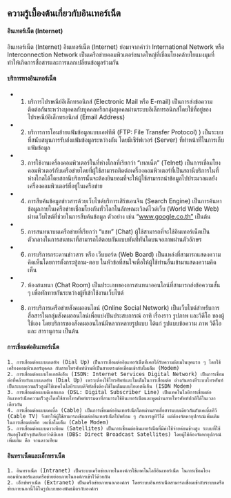 ## ความรู้เบื้องต้นเกี่ยวกับอินเทอร์เน็ต

#### อินเทอร์เน็ต (Internet)
อินเทอร์เน็ต (Internet) อินเทอร์เน็ต (Internet) ย่อมาจากคำว่า International Network หรือ Interconnection Network เป็นเครือข่ายคอมพิวเตอร์ขนาดใหญ่ที่เชื่อมโยงคล้ายใยแมงมุมที่ทำให้เกิดการสื่อสารและการแลกเปลี่ยนข้อมูลร่วมกัน

#### บริการทางอินเทอร์เน็ต

- 1. บริการไปรษณีย์อิเล็กทรอนิกส์ (Electronic Mail หรือ E-mail) เป็นการส่งข้อความติดต่อกันระหว่างบุคคลกับบุคคลหรือกลุ่มบุคคลผ่านระบบอิเล็กทรอนิกส์โดยใช้ที่อยู่ของไปรษณีย์อิเล็กทรอนิกส์ (Email Address) 
- 2. บริการการโอนย้ายแฟ้มข้อมูลแบบเอฟทีพี (FTP: File Transfer Protocol) ) เป็นระบบที่สนับสนุนการรับส่งแฟ้มข้อมูลระหว่างกัน โดยมีเซิร์ฟเวอร์ (Server) ที่ทำหน้าที่ในการเก็บแฟ้มข้อมูล
- 3. การใช้งานเครื่องคอมพิวเตอร์ในที่ห่างไกลที่เรียกว่า “เทลเน็ต” (Telnet) เป็นการเชื่อมโยงคอมพิวเตอร์กับเครือข่ายโดยที่ผู้ใช้สามารถติดต่อเครื่องคอมพิวเตอร์ที่เป็นสถานีบริการในที่ห่างไกลได้โดยสถานีบริการนั้นจะต้องยินยอมที่จะให้ผู้ใช้สามารถนำข้อมูลไปประมวลผลยังเครื่องคอมพิวเตอร์ที่อยู่ในเครือข่าย
- 4. การสืบค้นข้อมูลข่าวสารด้วยเว็บไซต์บริการเสิร์ชเอนจิน (Search Engine) เป็นการค้นหาข้อมูลภายในเครือข่ายเชื่อมโยงกันทั่วโลกในลักษณะเวิลด์ไวด์เว็บ (World Wide Web) ผ่านเว็บไซต์ที่ช่วยในการสืบค้นข้อมูล ตัวอย่าง เช่น “www.google.co.th” เป็นต้น
- 5. การสนทนาบนเครือข่ายที่เรียกว่า “แชท” (Chat) ผู้ใช้สามารถที่จะใช้อินเทอร์เน็ตเป็นตัวกลางในการสนทนาที่สามารถโต้ตอบกันแบบทันทีทันใดบนจอภาพผ่านตัวอักษร 
- 6. การบริการกระดานข่าวสาร หรือ เว็บบอร์ด (Web Board) เป็นแหล่งที่สามารถแสดงความคิดเห็นโดยการตั้งกระทู้ถาม-ตอบ ในหัวข้อที่สนใจเพื่อให้ผู้ใช้ท่านอื่นเข้ามาแสดงความคิดเห็น
- 7. ห้องสนทนา (Chat Room) เป็นประเภทของการสนทนาออนไลน์ที่สามารถส่งข้อความสั้น ๆ เพื่อทักทายกันระหว่างผู้ที่เข้าใช้งานเว็บไซต์ 
- 8. การบริการเครือข่ายสังคมออนไลน์ (Online Social Network) เป็นเว็บไซต์สำหรับการสื่อสารในกลุ่มสังคมออนไลน์เพื่อแบ่งปันประสบการณ์ อาทิ เรื่องราว รูปภาพ และวิดีโอ ของผู้ใช้เอง โดยบริการของสังคมออนไลน์มีหลากหลายรูปแบบ ได้แก่ รูปแบบข้อความ ภาพ วิดีโอ และ สารานุกรม เป็นต้น 

#### การเชื่อมต่ออินเทอร์เน็ต

    1. การเชื่อมต่อแบบเดลอัพ (Dial Up) เป็นการเชื่อมต่ออินเทอร์เน็ตที่เคยได้รับความนิยมในยุคแรก ๆ โดยใช้เครื่องคอมพิวเตอร์บุคคล กับสายโทรศัพท์บ้านที่เป็นสายตรงต่อเชื่อมเข้ากับโมเด็ม (Modem) 
    2. การเชื่อมต่อแบบไอเอสดีเอ็น (ISDN: Internet Services Digital Network) เป็นการเชื่อมต่อที่คล้ายกับแบบเดลอัพ (Dial Up) เพราะต้องใช้โทรศัพท์และโมเด็มในการเชื่อมต่อ ต่างกันตรงที่ระบบโทรศัพท์เป็นระบบความเร็วสูงที่ใช้เทคโนโลยีระบบดิจิทัลซึ่งต้องใช้โมเด็มแบบไอเอสดีเอ็น (ISDN Modem)
    3. การเชื่อมต่อแบบดีเอสแอล (DSL: Digital Subscriber Line) เป็นเทคโนโลยีการเชื่อมต่ออินเทอร์เน็ตความเร็วสูงโดยใช้สายโทรศัพท์ธรรมดาที่สามารถใช้อินเทอร์เน็ตและพูดผ่านสายโทรศัพท์ปกติได้ในเวลาเดียวกัน 
    4. การเชื่อมต่อแบบเคเบิ้ล (Cable) เป็นการเชื่อมต่ออินเทอร์เน็ตโดยผ่านสายสื่อสารแบบเดียวกันกับเคเบิ้ลทีวี (Cable TV) จึงทำให้ผู้ใช้สามารถเชื่อมต่ออินเทอร์เน็ตไปพร้อม ๆ กับการดูทีวีได้ แต่ต้องจัดหาอุปกรณ์เพิ่มเติมในการเชื่อมต่อคือ เคเบิ้ลโมเด็ม (Cable Modem)
    5. การเชื่อมต่อแบบดาวเทียม (Satellites) เป็นการเชื่อมต่ออินเทอร์เน็ตที่มีค่าใช้จ่ายค่อนข้างสูง ระบบที่ใช้กันอยู่ในปัจจุบันเรียกว่าดีบีเอส (DBS: Direct Broadcast Satellites) โดยผู้ใช้ต้องจัดหาอุปกรณ์เพิ่มเติม คือ จานดาวเทียม

#### อินทราเน็ตและเอ็กทราเน็ต

    1. อินทราเน็ต (Intranet) เป็นระบบเครือข่ายภายในองค์กรใช้เทคโนโลยีอินเทอร์เน็ต ในการเชื่อมโยงคอมพิวเตอร์และเครือข่ายย่อยภายในองค์กรเข้าไว้ด้วยกัน 
    2. เอ็กซ์ทราเน็ต (Extranet) เป็นเครือข่ายภายนอกองค์กร โดยระบบอินทราเน็ตสามารถเชื่อมเข้ากับระบบเครือข่ายภายนอกนี้ได้ในรูปแบบของพันธมิตรกับองค์กร 